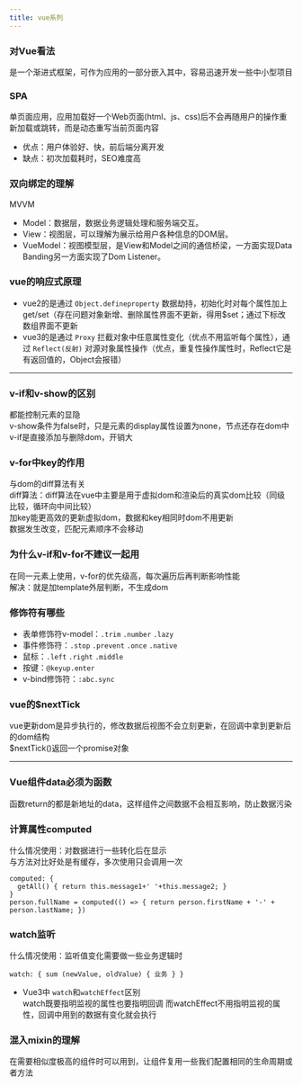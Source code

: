 ```yaml
---
title: vue系列
---
```


### 对Vue看法
是一个渐进式框架，可作为应用的一部分嵌入其中，容易迅速开发一些中小型项目

### SPA
单页面应用，应用加载好一个Web页面(html、js、css)后不会再随用户的操作重新加载或跳转，而是动态重写当前页面内容
* 优点：用户体验好、快，前后端分离开发
* 缺点：初次加载耗时，SEO难度高

### 双向绑定的理解
MVVM
* Model：数据层，数据业务逻辑处理和服务端交互。
* View：视图层，可以理解为展示给用户各种信息的DOM层。
* VueModel：视图模型层，是View和Model之间的通信桥梁，一方面实现Data Banding另一方面实现了Dom Listener。

### vue的响应式原理
* vue2的是通过 ```Object.defineproperty``` 数据劫持，初始化时对每个属性加上get/set（存在问题对象新增、删除属性界面不更新，得用$set；通过下标改数组界面不更新
* vue3的是通过 ```Proxy``` 拦截对象中任意属性变化（优点不用监听每个属性），通过 ```Reflect(反射)``` 对源对象属性操作（优点，重复性操作属性时，Reflect它是有返回值的，Object会报错）


---


### v-if和v-show的区别
都能控制元素的显隐   
v-show条件为false时，只是元素的display属性设置为none，节点还存在dom中   
v-if是直接添加与删除dom，开销大

### v-for中key的作用
与dom的diff算法有关   
diff算法：diff算法在vue中主要是用于虚拟dom和渲染后的真实dom比较（同级比较，循环向中间比较）   
加key能更高效的更新虚拟dom，数据和key相同时dom不用更新   
数据发生改变，匹配元素顺序不会移动

### 为什么v-if和v-for不建议一起用
在同一元素上使用，v-for的优先级高，每次遍历后再判断影响性能   
解决：就是加template外层判断，不生成dom

### 修饰符有哪些
- 表单修饰符v-model：```.trim``` ```.number``` ```.lazy```
- 事件修饰符：```.stop``` ```.prevent``` ```.once``` ```.native```
- 鼠标：```.left``` ```.right``` ```.middle```
- 按键：```@keyup.enter```
- v-bind修饰符：```:abc.sync```

### vue的$nextTick
vue更新dom是异步执行的，修改数据后视图不会立刻更新，在回调中拿到更新后的dom结构   
$nextTick()返回一个promise对象


---


### Vue组件data必须为函数
函数return的都是新地址的data，这样组件之间数据不会相互影响，防止数据污染

### 计算属性computed
什么情况使用：对数据进行一些转化后在显示   
与方法对比好处是有缓存，多次使用只会调用一次
```
computed: {
  getAll() { return this.message1+' '+this.message2; }
}
person.fullName = computed(() => { return person.firstName + '-' + person.lastName; })
```

### watch监听
什么情况使用：监听值变化需要做一些业务逻辑时
```
watch: { sum (newValue, oldValue) { 业务 } }
```
* Vue3中 ```watch```和```watchEffect```区别   
  watch既要指明监视的属性也要指明回调
  而watchEffect不用指明监视的属性，回调中用到的数据有变化就会执行

### 混入mixin的理解
在需要相似度极高的组件时可以用到，让组件复用一些我们配置相同的生命周期或者方法   


<!--

### 什么是组件化
尽可能的将页面拆分成一个个小的可复用的组件，代码更方便维护和管理，扩展性更强

### 注册组件步骤
* 创建组件构造器
* 注册组件
* 使用组件

### 父子组件通信
父传子用props接收，子传父用$emit
父访问子$refs和$children
子访问父$parent

### 插槽
将共性抽取到组件中，将不同暴露为插槽   
使用，具名插槽，作用域插槽   

---
### 生命周期

### 第一次页面加载触发哪几个钩子
beforeCreate、created、beforeMount、mounted

### 父子组件执行生命周期的顺序

### create和mounted中间间隔受哪些因素影响
mounted是在挂载完dom后调用的，比如页面复杂度，数据复杂度可能会影响dom的渲染

### 模块化
* 原始js开发存在问题，解决方案
* ES6导出，导入

---
### vue-router中 hash与history有什么区别
hash模式地址栏url会带#   
兼容性的问题   
history每次刷新会重新请求整个网址，也就是重新请求服务器

### 路由传参的方式

### $router和$route区别

### keep-alive的作用
* 是Vue的一个内置组件，可以使被包含的组件保留状态，避免重新渲染（不走destoryed）
* 只有使用keep-alive才生效的两个函数
  * activated(){}
  * deactivated (to, from, next){}

### vue组件和插件的不同
* 使用场景：
  插件是增加功能模块，作用是Vue本身；组件构成界面业务模块，作用是App.vue
* 注册形式：
  Vue.use(插件名)、Vue.component
* 编写形式

### vue3提升体现在哪
打包减小、渲染快、内存减小   
源码（响应式）   
更好的支持typescript   
新特性：Composition API、内置组件

### vite

### Composition API
setup：使用和注意，执行时机，this，两个参数   
ref、reactive：使用和原理，它俩的对比   
toRef、shallowReavtive和shallowRef（浅响应式）   
readonly（深只读）和shallowReadonly（浅只读）   
toRaw和markRaw   
自定义ref
provide与inject

### 响应式原理

-->





